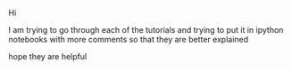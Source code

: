 Hi

I am trying to go through each of the tutorials and trying to put it in ipython notebooks 
with more comments so that they are better explained

hope they are helpful
